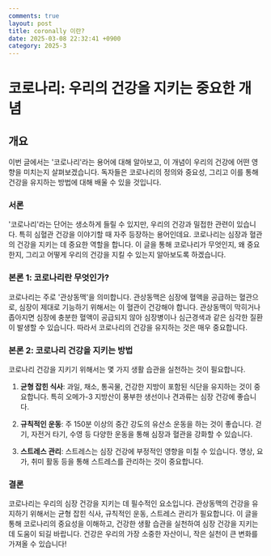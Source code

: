 ```yaml
---
comments: true
layout: post
title: coronally 이란?
date: 2025-03-08 22:32:41 +0900
category: 2025-3
---
```


# 코로나리: 우리의 건강을 지키는 중요한 개념

## 개요
이번 글에서는 '코로나리'라는 용어에 대해 알아보고, 이 개념이 우리의 건강에 어떤 영향을 미치는지 살펴보겠습니다. 독자들은 코로나리의 정의와 중요성, 그리고 이를 통해 건강을 유지하는 방법에 대해 배울 수 있을 것입니다.

### 서론
'코로나리'라는 단어는 생소하게 들릴 수 있지만, 우리의 건강과 밀접한 관련이 있습니다. 특히 심혈관 건강을 이야기할 때 자주 등장하는 용어인데요. 코로나리는 심장과 혈관의 건강을 지키는 데 중요한 역할을 합니다. 이 글을 통해 코로나리가 무엇인지, 왜 중요한지, 그리고 어떻게 우리의 건강을 지킬 수 있는지 알아보도록 하겠습니다.

### 본론 1: 코로나리란 무엇인가?
코로나리는 주로 '관상동맥'을 의미합니다. 관상동맥은 심장에 혈액을 공급하는 혈관으로, 심장이 제대로 기능하기 위해서는 이 혈관이 건강해야 합니다. 관상동맥이 막히거나 좁아지면 심장에 충분한 혈액이 공급되지 않아 심장병이나 심근경색과 같은 심각한 질환이 발생할 수 있습니다. 따라서 코로나리의 건강을 유지하는 것은 매우 중요합니다.

### 본론 2: 코로나리 건강을 지키는 방법
코로나리 건강을 지키기 위해서는 몇 가지 생활 습관을 실천하는 것이 필요합니다. 

1. **균형 잡힌 식사**: 과일, 채소, 통곡물, 건강한 지방이 포함된 식단을 유지하는 것이 중요합니다. 특히 오메가-3 지방산이 풍부한 생선이나 견과류는 심장 건강에 좋습니다.

2. **규칙적인 운동**: 주 150분 이상의 중간 강도의 유산소 운동을 하는 것이 좋습니다. 걷기, 자전거 타기, 수영 등 다양한 운동을 통해 심장과 혈관을 강화할 수 있습니다.

3. **스트레스 관리**: 스트레스는 심장 건강에 부정적인 영향을 미칠 수 있습니다. 명상, 요가, 취미 활동 등을 통해 스트레스를 관리하는 것이 중요합니다.

### 결론
코로나리는 우리의 심장 건강을 지키는 데 필수적인 요소입니다. 관상동맥의 건강을 유지하기 위해서는 균형 잡힌 식사, 규칙적인 운동, 스트레스 관리가 필요합니다. 이 글을 통해 코로나리의 중요성을 이해하고, 건강한 생활 습관을 실천하여 심장 건강을 지키는 데 도움이 되길 바랍니다. 건강은 우리의 가장 소중한 자산이니, 작은 실천이 큰 변화를 가져올 수 있습니다!